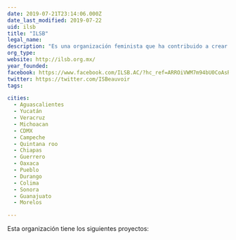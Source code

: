 ```yaml
---
date: 2019-07-21T23:14:06.000Z
date_last_modified: 2019-07-22
uid: ilsb
title: "ILSB"
legal_name: 
description: "Es una organización feminista que ha contribuido a crear una sociedad más justa y democrática a través del conocimiento, la innovación y la formación de liderazgos sociales con perspectiva de género."
org_type: 
website: http://ilsb.org.mx/
year_founded: 
facebook: https://www.facebook.com/ILSB.AC/?hc_ref=ARROiVWM7m94bU0CoAsR2kaNNzuz9WA1-lRiOv4nxqtWZyKeWhe9mIvWfakuQngVrfE&fref=nf
twitter: https://twitter.com/ISBeauvoir
tags:

cities: 
  - Aguascalientes
  - Yucatán
  - Veracruz
  - Michoacan
  - CDMX
  - Campeche
  - Quintana roo
  - Chiapas
  - Guerrero
  - Oaxaca
  - Pueblo
  - Durango
  - Colima
  - Sonora
  - Guanajuato
  - Morelos

---
```


Esta organización tiene los siguientes proyectos:


